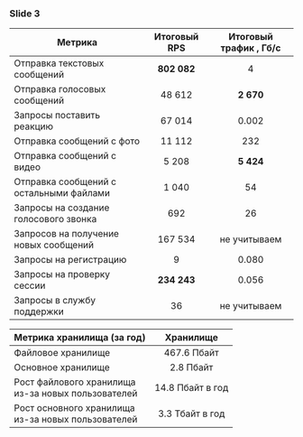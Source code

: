 ### Slide 3

| Метрика                                  | Итоговый RPS | Итоговый трафик , Гб/с |
|------------------------------------------|:------------:|:----------------------:|
| Отправка текстовых сообщений             | **802 082**  |           4            | 
| Отправка голосовых сообщений             |    48 612    |       **2 670**        | 
| Запросы поставить реакцию                |    67 014    |         0.002          | 
| Отправка  сообщений с фото               |    11 112    |          232           | 
| Отправка  сообщений с видео              |    5 208     |       **5 424**        | 
| Отправка  сообщений с остальными файлами |    1 040     |           54           | 
| Запросы на создание голосового звонка    |     692      |           26           | 
| Запросов на получение новых сообщений    |   167 534    |      не учитываем      | 
| Запросы на регистрацию                   |      9       |         0.080          |
| Запросы на проверку сессии               | **234 243**  |         0.056          |
| Запросы в службу поддержки               |      36      |      не учитываем      |


| Метрика хранилища (за год)                              |    Хранилище     |
|---------------------------------------------------------|:----------------:|
| Файловое хранилище                                      |   467.6 Пбайт    |
| Основное хранилище                                      |    2.8 Пбайт     |
| Рост файлового хранилища<br/> из-за новых пользователей | 14.8 Пбайт в год |
| Рост основного хранилища<br/> из-за новых пользователей | 3.3 Тбайт в год  |